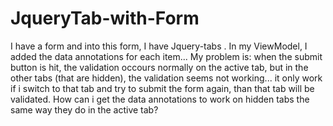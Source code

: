 # JqueryTab-with-Form
I have a form and into this form, I have Jquery-tabs . In my ViewModel, I added the data annotations for each item...  My problem is: when the submit button is hit, the validation occours normally on the active tab, but in the other tabs (that are hidden), the validation seems not working... it only work if i switch to that tab and try to submit the form again, than that tab will be validated.  How can i get the data annotations to work on hidden tabs the same way they do in the active tab?
